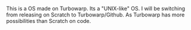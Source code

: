 This is a OS made on Turbowarp. Its a "UNIX-like" OS.
I will be switching from releasing on Scratch to Turbowarp/Github.
As Turbowarp has more possibilities than Scratch on code.
